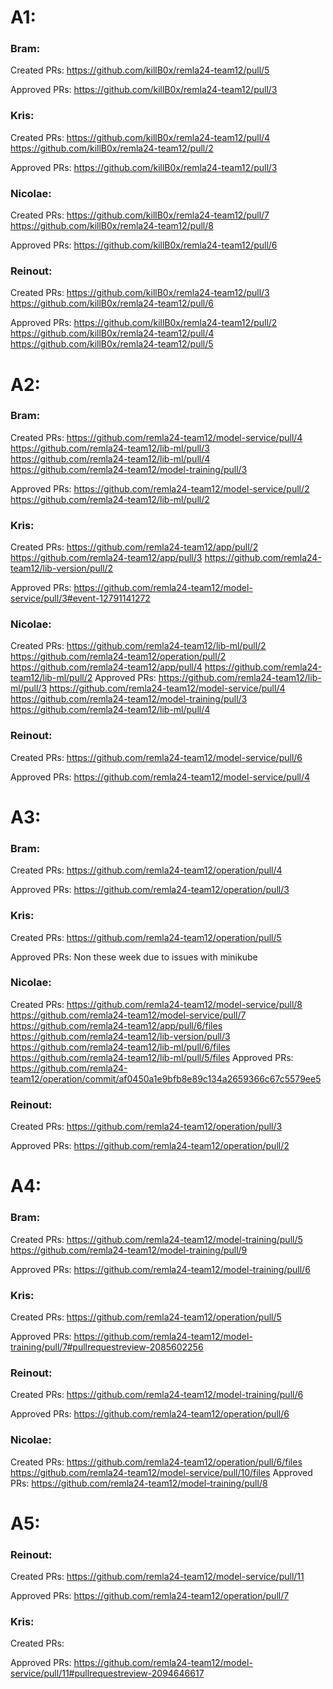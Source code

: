 # A1:

### Bram:
Created PRs:
https://github.com/killB0x/remla24-team12/pull/5

Approved PRs:
https://github.com/killB0x/remla24-team12/pull/3


### Kris:
Created PRs:
https://github.com/killB0x/remla24-team12/pull/4
https://github.com/killB0x/remla24-team12/pull/2

Approved PRs:
https://github.com/killB0x/remla24-team12/pull/3


### Nicolae:
Created PRs:
https://github.com/killB0x/remla24-team12/pull/7
https://github.com/killB0x/remla24-team12/pull/8

Approved PRs:
https://github.com/killB0x/remla24-team12/pull/6

### Reinout:
Created PRs:
https://github.com/killB0x/remla24-team12/pull/3
https://github.com/killB0x/remla24-team12/pull/6

Approved PRs:
https://github.com/killB0x/remla24-team12/pull/2
https://github.com/killB0x/remla24-team12/pull/4
https://github.com/killB0x/remla24-team12/pull/5

# A2:

### Bram:
Created PRs:
https://github.com/remla24-team12/model-service/pull/4
https://github.com/remla24-team12/lib-ml/pull/3
https://github.com/remla24-team12/lib-ml/pull/4
https://github.com/remla24-team12/model-training/pull/3

Approved PRs:
https://github.com/remla24-team12/model-service/pull/2
https://github.com/remla24-team12/lib-ml/pull/2


### Kris:
Created PRs:
https://github.com/remla24-team12/app/pull/2
https://github.com/remla24-team12/app/pull/3
https://github.com/remla24-team12/lib-version/pull/2

Approved PRs:
https://github.com/remla24-team12/model-service/pull/3#event-12791141272


### Nicolae:
Created PRs:
https://github.com/remla24-team12/lib-ml/pull/2
https://github.com/remla24-team12/operation/pull/2
https://github.com/remla24-team12/app/pull/4
https://github.com/remla24-team12/lib-ml/pull/2
Approved PRs:
https://github.com/remla24-team12/lib-ml/pull/3
https://github.com/remla24-team12/model-service/pull/4
https://github.com/remla24-team12/model-training/pull/3
https://github.com/remla24-team12/lib-ml/pull/4

### Reinout:
Created PRs:
https://github.com/remla24-team12/model-service/pull/6

Approved PRs:
https://github.com/remla24-team12/model-service/pull/4

# A3:

### Bram:
Created PRs:
https://github.com/remla24-team12/operation/pull/4

Approved PRs:
https://github.com/remla24-team12/operation/pull/3


### Kris:
Created PRs:
https://github.com/remla24-team12/operation/pull/5

Approved PRs:
Non these week due to issues with minikube



### Nicolae:
Created PRs:
https://github.com/remla24-team12/model-service/pull/8
https://github.com/remla24-team12/model-service/pull/7
https://github.com/remla24-team12/app/pull/6/files
https://github.com/remla24-team12/lib-version/pull/3
https://github.com/remla24-team12/lib-ml/pull/6/files
https://github.com/remla24-team12/lib-ml/pull/5/files
Approved PRs:
https://github.com/remla24-team12/operation/commit/af0450a1e9bfb8e89c134a2659366c67c5579ee5

### Reinout:
Created PRs:
https://github.com/remla24-team12/operation/pull/3

Approved PRs:
https://github.com/remla24-team12/operation/pull/2


# A4:

### Bram:
Created PRs:
https://github.com/remla24-team12/model-training/pull/5
https://github.com/remla24-team12/model-training/pull/9

Approved PRs:
https://github.com/remla24-team12/model-training/pull/6

### Kris:

Created PRs:
https://github.com/remla24-team12/operation/pull/5

Approved PRs:
https://github.com/remla24-team12/model-training/pull/7#pullrequestreview-2085602256


### Reinout:

Created PRs:
https://github.com/remla24-team12/model-training/pull/6

Approved PRs:
https://github.com/remla24-team12/operation/pull/6

### Nicolae:

Created PRs:
https://github.com/remla24-team12/operation/pull/6/files
https://github.com/remla24-team12/model-service/pull/10/files
Approved PRs:
https://github.com/remla24-team12/model-training/pull/8


# A5:

### Reinout:

Created PRs:
https://github.com/remla24-team12/model-service/pull/11

Approved PRs:
https://github.com/remla24-team12/operation/pull/7

### Kris:

Created PRs:

Approved PRs:
https://github.com/remla24-team12/model-service/pull/11#pullrequestreview-2094646617
